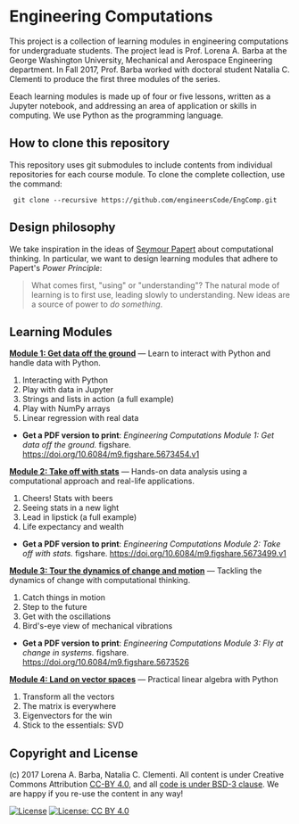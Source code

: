 # Engineering Computations

This project is a collection of learning modules in engineering computations for undergraduate students. 
The project lead is Prof. Lorena A. Barba at the George Washington University, Mechanical and Aerospace Engineering department. 
In Fall 2017, Prof. Barba worked with doctoral student Natalia C. Clementi to produce the first three modules of the series.

Eeach learning modules is made up of four or five lessons, written as a Jupyter notebook, and addressing an area of application or skills in computing.
We use Python as the programming language.

## How to clone this repository

This repository uses git submodules to include contents from individual repositories for each course module. 
To clone the complete collection, use the command:

` git clone --recursive https://github.com/engineersCode/EngComp.git`

## Design philosophy
We take inspiration in the ideas of [Seymour Papert](https://en.wikipedia.org/wiki/Seymour_Papert) about computational thinking.
In particular, we want to design learning modules that adhere to Papert's _Power Principle_:

> What comes first, "using" or "understanding"? The natural mode of learning is to first use, leading slowly to understanding. New ideas are a source of power to _do something_.

## Learning Modules

**[Module 1: Get data off the ground](https://github.com/engineersCode/EngComp1_offtheground)**
— Learn to interact with Python and handle data with Python.

1) Interacting with Python
2) Play with data in Jupyter
3) Strings and lists in action (a full example)
4) Play with NumPy arrays
5) Linear regression with real data

* **Get a PDF version to print**: _Engineering Computations Module 1: Get data off the ground._ figshare. https://doi.org/10.6084/m9.figshare.5673454.v1


**[Module 2: Take off with stats](https://github.com/engineersCode/EngComp2_takeoff)**
— Hands-on data analysis using a computational approach and real-life applications.

1) Cheers! Stats with beers
2) Seeing stats in a new light
3) Lead in lipstick (a full example)
4) Life expectancy and wealth

* **Get a PDF version to print**: _Engineering Computations Module 2: Take off with stats._ figshare. https://doi.org/10.6084/m9.figshare.5673499.v1

**[Module 3: Tour the dynamics of change and motion](https://github.com/engineersCode/EngComp3_flyatchange)**
— Tackling the dynamics of change with computational thinking. 

1) Catch things in motion
2) Step to the future
3) Get with the oscillations
4) Bird's-eye view of mechanical vibrations

* **Get a PDF version to print**: _Engineering Computations Module 3: Fly at change in systems._ figshare.
 https://doi.org/10.6084/m9.figshare.5673526

**[Module 4: Land on vector spaces](https://github.com/engineersCode/EngComp4_landlinear)**
— Practical linear algebra with Python

1) Transform all the vectors
2) The matrix is everywhere
3) Eigenvectors for the win
4) Stick to the essentials: SVD

## Copyright and License

(c) 2017 Lorena A. Barba, Natalia C. Clementi. All content is under Creative Commons Attribution [CC-BY 4.0](https://creativecommons.org/licenses/by/4.0/legalcode.txt), and all [code is under BSD-3 clause](https://github.com/engineersCode/EngComp/blob/master/LICENSE). We are happy if you re-use the content in any way!

[![License](https://img.shields.io/badge/License-BSD%203--Clause-blue.svg)](https://opensource.org/licenses/BSD-3-Clause) [![License: CC BY 4.0](https://img.shields.io/badge/License-CC%20BY%204.0-lightgrey.svg)](https://creativecommons.org/licenses/by/4.0/)
